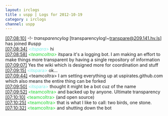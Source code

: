 ```yaml
---
layout: irclogs
title : uspp | Logs for 2012-10-19
category : irclogs
channel: uspp
---
```


<a href="#07:08:10" name="07:08:10" class="time">[07:08:10]</a> -!- <i class="join">transparencylog</i> [transparencylog!~transpare@209.141.hv.ls] has joined #uspp
<br />
<a href="#07:08:34" name="07:08:34" class="time">[07:08:34]</a> <i class="person" style="color:#7deee6">&lt;itspara&gt;</i> hi
<br />
<a href="#07:08:58" name="07:08:58" class="time">[07:08:58]</a> <i class="person" style="color:#1bd32b">&lt;teamcoltra&gt;</i> itspara it's a logging bot. I am making an effort to make things more transparent by having a single repository of information
<br />
<a href="#07:09:07" name="07:09:07" class="time">[07:09:07]</a>  Yes the wiki which is designed more for coordination and stuff
<br />
<a href="#07:09:15" name="07:09:15" class="time">[07:09:15]</a> <span style="color:#7deee6">&lt;itspara&gt;</span> ok...
<br />
<a href="#07:09:44" name="07:09:44" class="time">[07:09:44]</a> <span class="person">&lt;teamcoltra&gt;</span> I am setting everything up at uspirates.github.com which also means the entire thing can be forked
<br />
<a href="#07:09:50" name="07:09:50" class="time">[07:09:50]</a> <span class="person" style="color:#7deee6">&lt;itspara&gt;</span> thought it might be a bot cuz of the name
<br />
<a href="#07:09:52" name="07:09:52" class="time">[07:09:52]</a> <span class="person" style="color:#1bd32b">&lt;teamcoltra&gt;</span> and backed up by anyone. Ultimate transparency
<br />
<a href="#07:10:10" name="07:10:10" class="time">[07:10:10]</a> <span class="person" style="color:#1bd32b">&lt;teamcoltra&gt;</span> (and open source)
<br />
<a href="#07:10:25" name="07:10:25" class="time">[07:10:25]</a> <span class="person" style="color:#1bd32b">&lt;teamcoltra&gt;</span> that is what I like to call: two birds, one stone.
<br />
<a href="#07:10:32" name="07:10:32" class="time">[07:10:32]</a> <span class="person" style="color:#1bd32b">&lt;teamcoltra&gt;</span> and shutting down the bot
<br />

